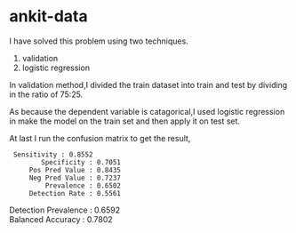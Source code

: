 # ankit-data
I have solved this problem using two techniques.
1. validation
2. logistic regression

In validation method,I divided the train dataset into train and test by dividing in the ratio of 75:25.

As because the dependent variable is catagorical,I used logistic regression in make the model on the train set and then apply it 
on test set.

At last I run the confusion matrix to get the result,
	
	 Sensitivity : 0.8552          
            Specificity : 0.7051          
         Pos Pred Value : 0.8435          
         Neg Pred Value : 0.7237          
             Prevalence : 0.6502          
         Detection Rate : 0.5561          
   Detection Prevalence : 0.6592          
      Balanced Accuracy : 0.7802 
